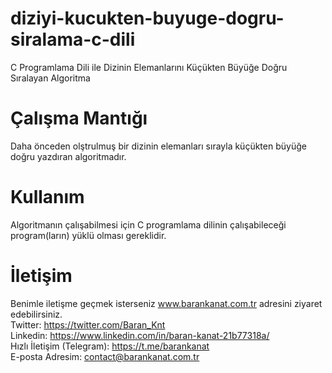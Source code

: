 # diziyi-kucukten-buyuge-dogru-siralama-c-dili
C Programlama Dili ile Dizinin Elemanlarını Küçükten Büyüğe Doğru Sıralayan Algoritma

# Çalışma Mantığı
Daha önceden olştrulmuş bir dizinin elemanları sırayla küçükten büyüğe doğru yazdıran algoritmadır.

# Kullanım
Algoritmanın çalışabilmesi için C programlama dilinin çalışabileceği program(ların) yüklü olması gereklidir.

# İletişim
Benimle iletişme geçmek isterseniz www.barankanat.com.tr adresini ziyaret edebilirsiniz.                          
Twitter: https://twitter.com/Baran_Knt                          
Linkedin: https://www.linkedin.com/in/baran-kanat-21b77318a/                          
Hızlı İletişim (Telegram): https://t.me/barankanat                          
E-posta Adresim: contact@barankanat.com.tr
